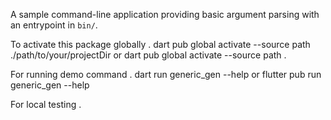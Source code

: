 A sample command-line application providing basic argument parsing with an entrypoint in `bin/`.


To activate this package globally .
dart pub global activate --source path ./path/to/your/projectDir
or
dart pub global activate --source path .


For running demo command .
dart run generic_gen --help
or
flutter pub run generic_gen --help

For local testing .

